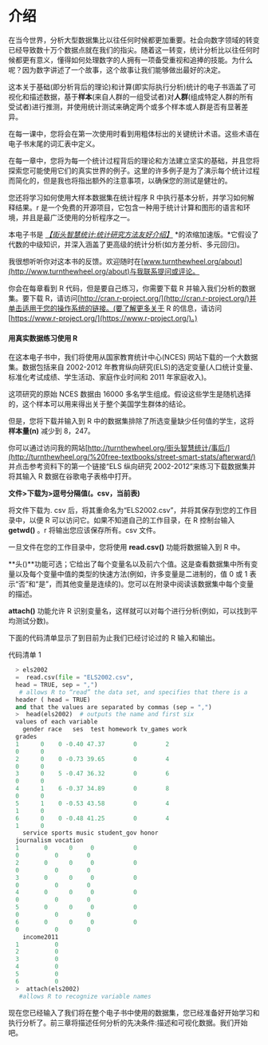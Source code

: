 # 介绍

在当今世界，分析大型数据集比以往任何时候都更加重要。社会向数字领域的转变已经导致数十万个数据点就在我们的指尖。随着这一转变，统计分析比以往任何时候都更有意义，懂得如何处理数字的人拥有一项备受重视和追捧的技能。为什么呢？因为数字讲述了一个故事，这个故事让我们能够做出最好的决定。

这本关于基础(即分析背后的理论)和计算(即实际执行分析)统计的电子书涵盖了可视化和描述数据，基于**样本**(来自人群的一组受试者)对**人群**(组成特定人群的所有受试者)进行推测，并使用统计测试来确定两个或多个样本或人群是否有显著差异。

在每一课中，您将会在第一次使用时看到用粗体标出的关键统计术语。这些术语在电子书末尾的词汇表中定义。

在每一章中，您将为每一个统计过程背后的理论和方法建立坚实的基础，并且您将探索您可能使用它们的真实世界的例子。这里的许多例子是为了演示每个统计过程而简化的，但是我也将指出额外的注意事项，以确保您的测试是健壮的。

您还将学习如何使用大样本数据集在统计程序 R 中执行基本分析，并学习如何解释结果。r 是一个免费的开源项目，它包含一种用于统计计算和图形的语言和环境，并且是最广泛使用的分析程序之一。

本电子书是 [*【街头智慧统计:统计研究方法友好介绍】*](http://www.turnthewheel.org/street-smart-stats) *的浓缩加速版。*它假设了代数的中级知识，并深入涵盖了更高级的统计分析(如方差分析、多元回归)。

我很想听听你对这本书的反馈。欢迎随时在[www.turnthewheel.org/about](http://www.turnthewheel.org/about)与我联系提问或评论。

你会在每章看到 R 代码，但是要自己练习，你需要下载 R 并输入我们分析的数据集。要下载 R，请访问[http://cran.r-project.org/](http://cran.r-project.org/)并单击适用于您的操作系统的链接。(要了解更多关于 R 的信息，请访问[https://www.r-project.org/](https://www.r-project.org/)。)

#### 用真实数据练习使用 R

在这本电子书中，我们将使用从国家教育统计中心(NCES) 网站下载的一个大数据集。数据包括来自 2002-2012 年教育纵向研究(ELS)的选定变量(人口统计变量、标准化考试成绩、学生活动、家庭作业时间和 2011 年家庭收入)。

这项研究的原始 NCES 数据由 16000 多名学生组成。假设这些学生是随机选择的，这个样本可以用来得出关于整个美国学生群体的结论。

但是，您将下载并输入到 R 中的数据集排除了所选变量缺少任何值的学生，这将**样本量(n)** 减少到 8，247。

你可以通过访问我的网站[http://turnthewheel.org/街头智慧统计/事后/](http://turnthewheel.org/%20free-textbooks/street-smart-stats/afterward/) 并点击参考资料下的第一个链接“ELS 纵向研究 2002-2012”来练习下载数据集并将其输入 R 数据在谷歌电子表格中打开。

**文件>下载为>逗号分隔值(。csv，当前表)**

将文件下载为. csv 后，将其重命名为“ELS2002.csv”，并将其保存到您的工作目录中，以便 R 可以访问它。如果不知道自己的工作目录，在 R 控制台输入 **getwd()** 。r 将输出您应该保存所有。csv 文件。

一旦文件在您的工作目录中，您将使用 **read.csv()** 功能将数据输入到 R 中。

**头()**功能可选；它给出了每个变量名以及前六个值。这是查看数据集中所有变量以及每个变量中值的类型的快速方法(例如，许多变量是二进制的，值 0 或 1 表示“否”和“是”，而其他变量是连续的)。您可以在附录中阅读该数据集中每个变量的描述。

**attach()** 功能允许 R 识别变量名，这样就可以对每个进行分析(例如，可以找到平均测试分数)。

下面的代码清单显示了到目前为止我们已经讨论过的 R 输入和输出。

代码清单 1

```py
  > els2002
  =  read.csv(file = "ELS2002.csv",
  head = TRUE, sep = ",") 
   # allows R to “read” the data set, and specifies that there is a
  header ( head = TRUE)
  and that the values are separated by commas (sep = ",")
  >  head(els2002)  # outputs the name and first six
  values of each variable
    gender race   ses  test homework tv_games work
  grades
  1      0    0 -0.40 47.37        0        2   
  0      0
  2      0    0 -0.73 39.65        0        4   
  0      0
  3      0    5 -0.47 36.32        0        6   
  0      0
  4      1    6 -0.37 34.89        0        8   
  0      0
  5      1    0 -0.53 43.58        0        4   
  1      0
  6      0    0 -0.48 41.25        0        4   
  1      0
    service sports music student_gov honor
  journalism vocation
  1       0      0     0           0    
  0          0        0
  2       0      0     0           0    
  0          0        0
  3       0      0     0           0    
  0          0        0
  4       0      0     0           0    
  0          0        0
  5       0      0     0           0    
  0          0        0
  6       0      0     0           0    
  0          0        0
    income2011
  1          0
  2          0
  3          0
  4          0
  5          0
  6          0
  >  attach(els2002)
   #allows R to recognize variable names

```

现在您已经输入了我们将在整个电子书中使用的数据集，您已经准备好开始学习和执行分析了。前三章将描述任何分析的先决条件:描述和可视化数据。我们开始吧。